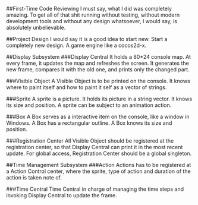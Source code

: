 ##First-Time Code Reviewing
I must say, what I did was completely amazing. To get all of that shit running without testing, without modern development tools and without any design whatsoever, I would say, is absolutely unbelievable. 

##Project Design
I would say it is a good idea to start new. Start a completely new design. A game engine like a cocos2d-x. 

##Display Subsystem
###Display Central
It holds a 80\*24 console map. At every frame, it updates the map and refreshes the screen. It generates the new frame, compares it with the old one, and prints only the changed part. 

###Visible Object
A Visible Object is to be printed on the console. It knows where to paint itself and how to paint it self as a vector of strings. 

###Sprite
A sprite is a picture. It holds its picture in a string vector. It knows its size and position. A sprite can be subject to an animation action. 

###Box
A Box serves as a interactive item on the console, like a window in Windows. A Box has a rectangular outline. A Box knows its size and position.

###Registration Center
All Visible Object should be registered at the registration center, so that Display Central can print it in the most recent update. For global access, Registration Center should be a global singleton. 


##Time Management Subsystem
###Action
Actions has to be registered at a Action Control center, where the sprite, type of action and duration of the action is taken note of. 

###Time Central
Time Central in charge of managing the time steps and invoking Display Central to update the frame. 
